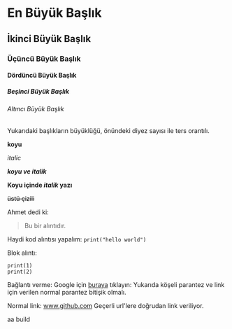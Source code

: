 # En Büyük Başlık
## İkinci Büyük Başlık
### Üçüncü Büyük Başlık
#### Dördüncü Büyük Başlık
##### Beşinci Büyük Başlık
###### Altıncı Büyük Başlık
Yukarıdaki başlıkların büyüklüğü, önündeki diyez sayısı ile ters orantılı.


**koyu**


*italic*


***koyu ve italik***


**Koyu içinde *italik* yazı**


~~üstü çizili~~


Ahmet dedi ki:
>Bu bir alıntıdır.



Haydi kod alıntısı yapalım:
 `print("hello world")`


 Blok alıntı:
```
print(1)
print(2)
```

Bağlantı verme:
Google için [buraya](https://www.google.com) tıklayın:
Yukarıda köşeli parantez ve link için verilen normal parantez bitişik olmalı.


Normal link: www.github.com   Geçerli url'lere doğrudan link veriliyor.

aa build
